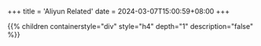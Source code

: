 +++
title = 'Aliyun Related'
date = 2024-03-07T15:00:59+08:00
+++

{{% children containerstyle="div" style="h4" depth="1" description="false" %}}